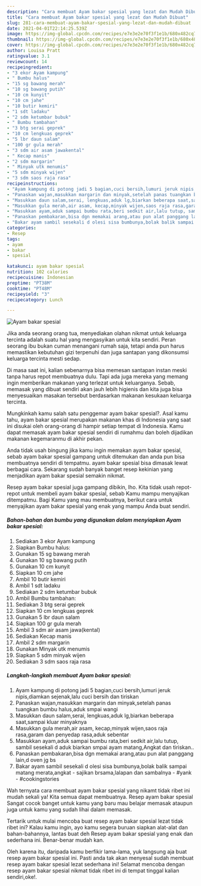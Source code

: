 ```yaml
---
description: "Cara membuat Ayam bakar spesial yang lezat dan Mudah Dibuat"
title: "Cara membuat Ayam bakar spesial yang lezat dan Mudah Dibuat"
slug: 281-cara-membuat-ayam-bakar-spesial-yang-lezat-dan-mudah-dibuat
date: 2021-04-01T22:14:25.539Z
image: https://img-global.cpcdn.com/recipes/e7e3e2e70f3f1e1b/680x482cq70/ayam-bakar-spesial-foto-resep-utama.jpg
thumbnail: https://img-global.cpcdn.com/recipes/e7e3e2e70f3f1e1b/680x482cq70/ayam-bakar-spesial-foto-resep-utama.jpg
cover: https://img-global.cpcdn.com/recipes/e7e3e2e70f3f1e1b/680x482cq70/ayam-bakar-spesial-foto-resep-utama.jpg
author: Louisa Pratt
ratingvalue: 3.1
reviewcount: 14
recipeingredient:
- "3 ekor Ayam kampung"
- " Bumbu halus"
- "15 sg bawang merah"
- "10 sg bawang putih"
- "10 cm kunyit"
- "10 cm jahe"
- "10 butir kemiri"
- "1 sdt ladaku"
- "2 sdm ketumbar bubuk"
- " Bumbu tambahan"
- "3 btg serai geprek"
- "10 cm lengkuas geprek"
- "5 lbr daun salam"
- "100 gr gula merah"
- "3 sdm air asam jawakental"
- " Kecap manis"
- "2 sdm margarin"
- " Minyak utk menumis"
- "5 sdm minyak wijen"
- "3 sdm saos raja rasa"
recipeinstructions:
- "Ayam kampung di potong jadi 5 bagian,cuci bersih,lumuri jeruk nipis,diamkan sejenak,lalu cuci bersih dan tiriskan"
- "Panaskan wajan,masukkan margarin dan minyak,setelah panas tuangkan bumbu halus,aduk smpai wangi"
- "Masukkan daun salam,serai, lengkuas,aduk lg,biarkan beberapa saat,sampai kluar minyaknya"
- "Masukkan gula merah,air asam, kecap,minyak wijen,saos raja rasa,garam dan penyedap rasa,aduk sebentar"
- "Masukkan ayam,aduk sampai bumbu rata,beri sedkit air,lalu tutup, sambil sesekali d aduk biarkan smpai ayam matang,Angkat dan tiriskan.."
- "Panaskan pembakaran,bisa dgn memakai arang,atau pun alat panggang lain,d oven jg bs"
- "Bakar ayam sambil sesekali d olesi sisa bumbunya,bolak balik sampai matang merata,angkat  sajikan brsama,lalapan dan sambalnya #yank  #cookingstories"
categories:
- Resep
tags:
- ayam
- bakar
- spesial

katakunci: ayam bakar spesial 
nutrition: 102 calories
recipecuisine: Indonesian
preptime: "PT38M"
cooktime: "PT48M"
recipeyield: "3"
recipecategory: Lunch

---
```



![Ayam bakar spesial](https://img-global.cpcdn.com/recipes/e7e3e2e70f3f1e1b/680x482cq70/ayam-bakar-spesial-foto-resep-utama.jpg)

Jika anda seorang orang tua, menyediakan olahan nikmat untuk keluarga tercinta adalah suatu hal yang mengasyikan untuk kita sendiri. Peran seorang ibu bukan cuman menangani rumah saja, tetapi anda pun harus memastikan kebutuhan gizi terpenuhi dan juga santapan yang dikonsumsi keluarga tercinta mesti sedap.

Di masa  saat ini, kalian sebenarnya bisa memesan santapan instan meski tanpa harus repot membuatnya dulu. Tapi ada juga mereka yang memang ingin memberikan makanan yang terlezat untuk keluarganya. Sebab, memasak yang dibuat sendiri akan jauh lebih higienis dan kita juga bisa menyesuaikan masakan tersebut berdasarkan makanan kesukaan keluarga tercinta. 



Mungkinkah kamu salah satu penggemar ayam bakar spesial?. Asal kamu tahu, ayam bakar spesial merupakan makanan khas di Indonesia yang saat ini disukai oleh orang-orang di hampir setiap tempat di Indonesia. Kamu dapat memasak ayam bakar spesial sendiri di rumahmu dan boleh dijadikan makanan kegemaranmu di akhir pekan.

Anda tidak usah bingung jika kamu ingin memakan ayam bakar spesial, sebab ayam bakar spesial gampang untuk ditemukan dan anda pun bisa membuatnya sendiri di tempatmu. ayam bakar spesial bisa dimasak lewat berbagai cara. Sekarang sudah banyak banget resep kekinian yang menjadikan ayam bakar spesial semakin nikmat.

Resep ayam bakar spesial juga gampang dibikin, lho. Kita tidak usah repot-repot untuk membeli ayam bakar spesial, sebab Kamu mampu menyajikan ditempatmu. Bagi Kamu yang mau membuatnya, berikut cara untuk menyajikan ayam bakar spesial yang enak yang mampu Anda buat sendiri.

<!--inarticleads1-->

##### Bahan-bahan dan bumbu yang digunakan dalam menyiapkan Ayam bakar spesial:

1. Sediakan 3 ekor Ayam kampung
1. Siapkan  Bumbu halus:
1. Gunakan 15 sg bawang merah
1. Gunakan 10 sg bawang putih
1. Gunakan 10 cm kunyit
1. Siapkan 10 cm jahe
1. Ambil 10 butir kemiri
1. Ambil 1 sdt ladaku
1. Sediakan 2 sdm ketumbar bubuk
1. Ambil  Bumbu tambahan:
1. Sediakan 3 btg serai geprek
1. Siapkan 10 cm lengkuas geprek
1. Gunakan 5 lbr daun salam
1. Siapkan 100 gr gula merah
1. Ambil 3 sdm air asam jawa(kental)
1. Sediakan  Kecap manis
1. Ambil 2 sdm margarin
1. Gunakan  Minyak utk menumis
1. Siapkan 5 sdm minyak wijen
1. Sediakan 3 sdm saos raja rasa




<!--inarticleads2-->

##### Langkah-langkah membuat Ayam bakar spesial:

1. Ayam kampung di potong jadi 5 bagian,cuci bersih,lumuri jeruk nipis,diamkan sejenak,lalu cuci bersih dan tiriskan
1. Panaskan wajan,masukkan margarin dan minyak,setelah panas tuangkan bumbu halus,aduk smpai wangi
1. Masukkan daun salam,serai, lengkuas,aduk lg,biarkan beberapa saat,sampai kluar minyaknya
1. Masukkan gula merah,air asam, kecap,minyak wijen,saos raja rasa,garam dan penyedap rasa,aduk sebentar
1. Masukkan ayam,aduk sampai bumbu rata,beri sedkit air,lalu tutup, sambil sesekali d aduk biarkan smpai ayam matang,Angkat dan tiriskan..
1. Panaskan pembakaran,bisa dgn memakai arang,atau pun alat panggang lain,d oven jg bs
1. Bakar ayam sambil sesekali d olesi sisa bumbunya,bolak balik sampai matang merata,angkat  - sajikan brsama,lalapan dan sambalnya - #yank  - #cookingstories




Wah ternyata cara membuat ayam bakar spesial yang nikamt tidak ribet ini mudah sekali ya! Kita semua dapat membuatnya. Resep ayam bakar spesial Sangat cocok banget untuk kamu yang baru mau belajar memasak ataupun juga untuk kamu yang sudah lihai dalam memasak.

Tertarik untuk mulai mencoba buat resep ayam bakar spesial lezat tidak ribet ini? Kalau kamu ingin, ayo kamu segera buruan siapkan alat-alat dan bahan-bahannya, lantas buat deh Resep ayam bakar spesial yang enak dan sederhana ini. Benar-benar mudah kan. 

Oleh karena itu, daripada kamu berfikir lama-lama, yuk langsung aja buat resep ayam bakar spesial ini. Pasti anda tak akan menyesal sudah membuat resep ayam bakar spesial lezat sederhana ini! Selamat mencoba dengan resep ayam bakar spesial nikmat tidak ribet ini di tempat tinggal kalian sendiri,oke!.

